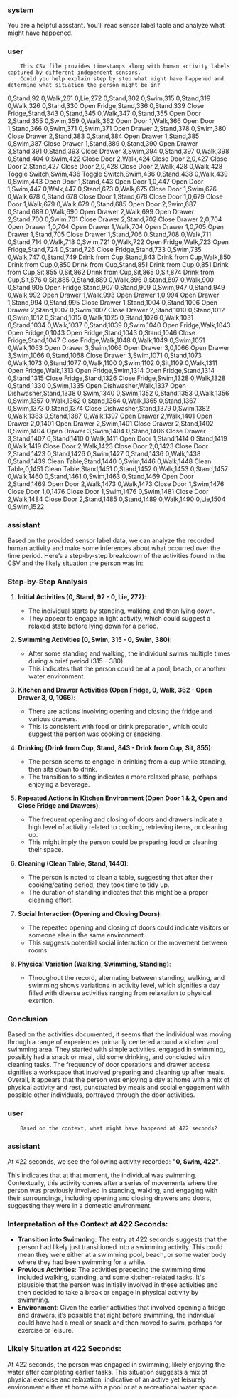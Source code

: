 ### system
You are a helpful assstant. You'll read sensor label table and analyze what might have happened.
### user

        This CSV file provides timestamps along with human activity labels captured by different independent sensors.
        Could you help explain step by step what might have happened and determine what situation the person might be in?
    
0,Stand,92
0,Walk,261
0,Lie,272
0,Stand,302
0,Swim,315
0,Stand,319
0,Walk,326
0,Stand,330
Open Fridge,Stand,336
0,Stand,339
Close Fridge,Stand,343
0,Stand,345
0,Walk,347
0,Stand,355
Open Door 2,Stand,355
0,Swim,359
0,Walk,362
Open Door 1,Walk,366
Open Door 1,Stand,366
0,Swim,371
0,Swim,371
Open Drawer 2,Stand,378
0,Swim,380
Close Drawer 2,Stand,383
0,Stand,384
Open Drawer 1,Stand,385
0,Swim,387
Close Drawer 1,Stand,389
0,Stand,390
Open Drawer 3,Stand,391
0,Stand,393
Close Drawer 3,Swim,394
0,Stand,397
0,Walk,398
0,Stand,404
0,Swim,422
Close Door 2,Walk,424
Close Door 2,0,427
Close Door 2,Stand,427
Close Door 2,0,428
Close Door 2,Walk,428
0,Walk,428
Toggle Switch,Swim,436
Toggle Switch,Swim,436
0,Stand,438
0,Walk,439
0,Swim,443
Open Door 1,Stand,443
Open Door 1,0,447
Open Door 1,Swim,447
0,Walk,447
0,Stand,673
0,Walk,675
Close Door 1,Swim,676
0,Walk,678
0,Stand,678
Close Door 1,Stand,678
Close Door 1,0,679
Close Door 1,Walk,679
0,Walk,679
0,Stand,685
Open Door 2,Swim,687
0,Stand,689
0,Walk,690
Open Drawer 2,Walk,699
Open Drawer 2,Stand,700
0,Swim,701
Close Drawer 2,Stand,702
Close Drawer 2,0,704
Open Drawer 1,0,704
Open Drawer 1,Walk,704
Open Drawer 1,0,705
Open Drawer 1,Stand,705
Close Drawer 1,Stand,706
0,Stand,708
0,Walk,711
0,Stand,714
0,Walk,718
0,Swim,721
0,Walk,722
Open Fridge,Walk,723
Open Fridge,Stand,724
0,Stand,726
Close Fridge,Stand,733
0,Swim,735
0,Walk,747
0,Stand,749
Drink from Cup,Stand,843
Drink from Cup,Walk,850
Drink from Cup,0,850
Drink from Cup,Stand,851
Drink from Cup,0,851
Drink from Cup,Sit,855
0,Sit,862
Drink from Cup,Sit,865
0,Sit,874
Drink from Cup,Sit,876
0,Sit,885
0,Stand,889
0,Walk,896
0,Stand,897
0,Walk,900
0,Stand,905
Open Fridge,Stand,907
0,Stand,909
0,Swim,947
0,Stand,949
0,Walk,992
Open Drawer 1,Walk,993
Open Drawer 1,0,994
Open Drawer 1,Stand,994
0,Stand,995
Close Drawer 1,Stand,1004
0,Stand,1006
Open Drawer 2,Stand,1007
0,Swim,1007
Close Drawer 2,Stand,1010
0,Stand,1012
0,Swim,1012
0,Stand,1015
0,Walk,1025
0,Stand,1026
0,Walk,1031
0,Stand,1034
0,Walk,1037
0,Stand,1039
0,Swim,1040
Open Fridge,Walk,1043
Open Fridge,0,1043
Open Fridge,Stand,1043
0,Stand,1046
Close Fridge,Stand,1047
Close Fridge,Walk,1048
0,Walk,1049
0,Swim,1051
0,Walk,1063
Open Drawer 3,Swim,1066
Open Drawer 3,0,1066
Open Drawer 3,Swim,1066
0,Stand,1068
Close Drawer 3,Swim,1071
0,Stand,1073
0,Walk,1073
0,Stand,1077
0,Walk,1100
0,Swim,1102
0,Sit,1109
0,Walk,1311
Open Fridge,Walk,1313
Open Fridge,Swim,1314
Open Fridge,Stand,1314
0,Stand,1315
Close Fridge,Stand,1326
Close Fridge,Swim,1328
0,Walk,1328
0,Stand,1330
0,Swim,1335
Open Dishwasher,Walk,1337
Open Dishwasher,Stand,1338
0,Swim,1340
0,Swim,1352
0,Stand,1353
0,Walk,1356
0,Swim,1357
0,Walk,1362
0,Stand,1364
0,Walk,1365
0,Stand,1367
0,Swim,1373
0,Stand,1374
Close Dishwasher,Stand,1379
0,Swim,1382
0,Walk,1383
0,Stand,1387
0,Walk,1397
Open Drawer 2,Walk,1401
Open Drawer 2,0,1401
Open Drawer 2,Swim,1401
Close Drawer 2,Stand,1402
0,Swim,1404
Open Drawer 3,Swim,1404
0,Stand,1406
Close Drawer 3,Stand,1407
0,Stand,1410
0,Walk,1411
Open Door 1,Stand,1414
0,Stand,1419
0,Walk,1419
Close Door 2,Walk,1423
Close Door 2,0,1423
Close Door 2,Stand,1423
0,Stand,1426
0,Swim,1427
0,Stand,1436
0,Walk,1438
0,Stand,1439
Clean Table,Stand,1440
0,Swim,1446
0,Walk,1448
Clean Table,0,1451
Clean Table,Stand,1451
0,Stand,1452
0,Walk,1453
0,Stand,1457
0,Walk,1460
0,Stand,1461
0,Swim,1463
0,Stand,1469
Open Door 2,Stand,1469
Open Door 2,Walk,1473
0,Walk,1473
Close Door 1,Swim,1476
Close Door 1,0,1476
Close Door 1,Swim,1476
0,Swim,1481
Close Door 2,Walk,1484
Close Door 2,Stand,1485
0,Stand,1489
0,Walk,1490
0,Lie,1504
0,Swim,1522

### assistant
Based on the provided sensor label data, we can analyze the recorded human activity and make some inferences about what occurred over the time period. Here’s a step-by-step breakdown of the activities found in the CSV and the likely situation the person was in:

### Step-by-Step Analysis

1. **Initial Activities (0, Stand, 92 - 0, Lie, 272)**: 
   - The individual starts by standing, walking, and then lying down. 
   - They appear to engage in light activity, which could suggest a relaxed state before lying down for a period.

2. **Swimming Activities (0, Swim, 315 - 0, Swim, 380)**:
   - After some standing and walking, the individual swims multiple times during a brief period (315 - 380).
   - This indicates that the person could be at a pool, beach, or another water environment.

3. **Kitchen and Drawer Activities (Open Fridge, 0, Walk, 362 - Open Drawer 3, 0, 1066)**: 
   - There are actions involving opening and closing the fridge and various drawers.
   - This is consistent with food or drink preparation, which could suggest the person was cooking or snacking.

4. **Drinking (Drink from Cup, Stand, 843 - Drink from Cup, Sit, 855)**:
   - The person seems to engage in drinking from a cup while standing, then sits down to drink.
   - The transition to sitting indicates a more relaxed phase, perhaps enjoying a beverage.

5. **Repeated Actions in Kitchen Environment (Open Door 1 & 2, Open and Close Fridge and Drawers)**:
   - The frequent opening and closing of doors and drawers indicate a high level of activity related to cooking, retrieving items, or cleaning up.
   - This might imply the person could be preparing food or cleaning their space.

6. **Cleaning (Clean Table, Stand, 1440)**:
   - The person is noted to clean a table, suggesting that after their cooking/eating period, they took time to tidy up.
   - The duration of standing indicates that this might be a proper cleaning effort.

7. **Social Interaction (Opening and Closing Doors)**:
   - The repeated opening and closing of doors could indicate visitors or someone else in the same environment.
   - This suggests potential social interaction or the movement between rooms.

8. **Physical Variation (Walking, Swimming, Standing)**:
   - Throughout the record, alternating between standing, walking, and swimming shows variations in activity level, which signifies a day filled with diverse activities ranging from relaxation to physical exertion.

### Conclusion

Based on the activities documented, it seems that the individual was moving through a range of experiences primarily centered around a kitchen and swimming area. They started with simple activities, engaged in swimming, possibly had a snack or meal, did some drinking, and concluded with cleaning tasks. The frequency of door operations and drawer access signifies a workspace that involved preparing and cleaning up after meals. Overall, it appears that the person was enjoying a day at home with a mix of physical activity and rest, punctuated by meals and social engagement with possible other individuals, portrayed through the door activities.
### user

        Based on the context, what might have happened at 422 seconds?
    
### assistant
At 422 seconds, we see the following activity recorded: **"0, Swim, 422"**. 

This indicates that at that moment, the individual was swimming. Contextually, this activity comes after a series of movements where the person was previously involved in standing, walking, and engaging with their surroundings, including opening and closing drawers and doors, suggesting they were in a domestic environment.

### Interpretation of the Context at 422 Seconds:

- **Transition into Swimming**: The entry at 422 seconds suggests that the person had likely just transitioned into a swimming activity. This could mean they were either at a swimming pool, beach, or some water body where they had been swimming for a while.
- **Previous Activities**: The activities preceding the swimming time included walking, standing, and some kitchen-related tasks. It's plausible that the person was initially involved in these activities and then decided to take a break or engage in physical activity by swimming.
- **Environment**: Given the earlier activities that involved opening a fridge and drawers, it’s possible that right before swimming, the individual could have had a meal or snack and then moved to swim, perhaps for exercise or leisure.

### Likely Situation at 422 Seconds:
At 422 seconds, the person was engaged in swimming, likely enjoying the water after completing earlier tasks. This situation suggests a mix of physical exercise and relaxation, indicative of an active yet leisurely environment either at home with a pool or at a recreational water space.

